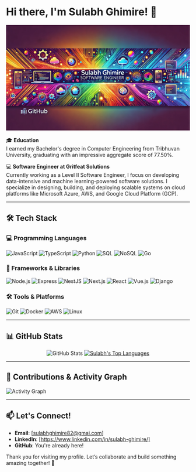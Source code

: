 # Hi there, I'm Sulabh Ghimire! 👋

![github-banner](https://raw.githubusercontent.com/sulabhghimire/sulabhghimire/refs/heads/main/Githubbanerimage.webp)


🎓 **Education**  
I earned my Bachelor's degree in Computer Engineering from Tribhuvan University, graduating with an impressive aggregate score of 77.50%.  

💻 **Software Engineer at Gritfeat Solutions**  
Currently working as a Level II Software Engineer, I focus on developing data-intensive and machine learning-powered software solutions. I specialize in designing, building, and deploying scalable systems on cloud platforms like Microsoft Azure, AWS, and Google Cloud Platform (GCP).

---

## 🛠️ Tech Stack

### 💻 Programming Languages
![JavaScript](https://img.shields.io/badge/JavaScript-%23F7DF1E.svg?style=for-the-badge&logo=javascript&logoColor=black)
![TypeScript](https://img.shields.io/badge/TypeScript-%23007ACC.svg?style=for-the-badge&logo=typescript&logoColor=white)
![Python](https://img.shields.io/badge/Python-%233776AB.svg?style=for-the-badge&logo=python&logoColor=white)
![SQL](https://img.shields.io/badge/SQL-%23CC2927.svg?style=for-the-badge&logo=microsoft-sql-server&logoColor=white)
![NoSQL](https://img.shields.io/badge/NoSQL-%2300C7B7.svg?style=for-the-badge&logo=mongodb&logoColor=white)
![Go](https://img.shields.io/badge/Go-%2300ADD8.svg?style=for-the-badge&logo=go&logoColor=white)

### 🚀 Frameworks & Libraries
![Node.js](https://img.shields.io/badge/Node.js-%23339933.svg?style=for-the-badge&logo=node.js&logoColor=white)
![Express](https://img.shields.io/badge/Express-%23000000.svg?style=for-the-badge&logo=express&logoColor=white)
![NestJS](https://img.shields.io/badge/NestJS-%23E0234E.svg?style=for-the-badge&logo=nestjs&logoColor=white)
![Next.js](https://img.shields.io/badge/Next.js-%23000000.svg?style=for-the-badge&logo=next.js&logoColor=white)
![React](https://img.shields.io/badge/React-%2361DAFB.svg?style=for-the-badge&logo=react&logoColor=black)
![Vue.js](https://img.shields.io/badge/Vue.js-%234FC08D.svg?style=for-the-badge&logo=vue.js&logoColor=white)
![Django](https://img.shields.io/badge/Django-%23092E20.svg?style=for-the-badge&logo=django&logoColor=white)

### 🛠️ Tools & Platforms
![Git](https://img.shields.io/badge/Git-%23F05032.svg?style=for-the-badge&logo=git&logoColor=white)
![Docker](https://img.shields.io/badge/Docker-%232496ED.svg?style=for-the-badge&logo=docker&logoColor=white)
![AWS](https://img.shields.io/badge/AWS-%23FF9900.svg?style=for-the-badge&logo=amazon-aws&logoColor=white)
![Linux](https://img.shields.io/badge/Linux-%23FCC624.svg?style=for-the-badge&logo=linux&logoColor=black)

---

## 📊 GitHub Stats

<div align="center">
  <img src="https://github-readme-stats.vercel.app/api?username=sulabhghimire&show_icons=true&theme=radical" alt="GitHub Stats" width="48%" />
  <a href="https://github.com/anuraghazra/github-readme-stats"><img alt="Sulabh's Top Languages" src="https://denvercoder1-github-readme-stats.vercel.app/api/top-langs/?username=sulabhghimire&langs_count=8&layout=compact&theme=react&hide_border=true&bg_color=1F222E&title_color=F85D7F&icon_color=F8D866&hide=Jupyter%20Notebook,Roff" height="192px"/></a>
</div>

---

## 🎨 Contributions & Activity Graph

![Activity Graph](https://github-readme-activity-graph.vercel.app/graph?username=sulabhghimire&theme=radical)

---

## 📫 Let's Connect!
- **Email**: [sulabhghimire82@gmai.com]  
- **LinkedIn**: [https://www.linkedin.com/in/sulabh-ghimire/]  
- **GitHub**: You're already here!  

Thank you for visiting my profile. Let’s collaborate and build something amazing together! 🚀  

